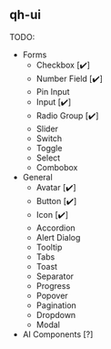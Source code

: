 ## qh-ui

TODO:
- Forms
  - Checkbox [✔️]
  - Number Field [✔️]
  - Pin Input
  - Input [✔️]
  - Radio Group [✔️]
  - Slider
  - Switch
  - Toggle
  - Select
  - Combobox
- General
  - Avatar [✔️]
  - Button [✔️]
  - Icon [✔️]
  - Accordion
  - Alert Dialog
  - Tooltip
  - Tabs
  - Toast
  - Separator
  - Progress
  - Popover
  - Pagination
  - Dropdown
  - Modal
- AI Components [?]
